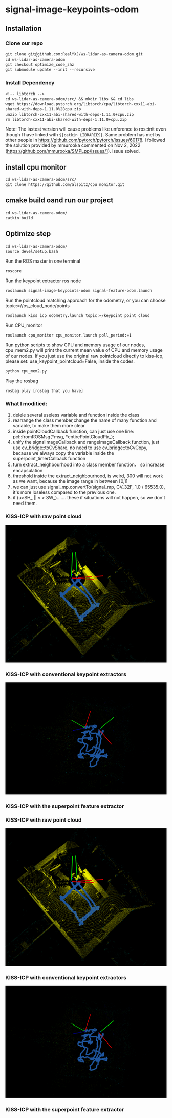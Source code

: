 # signal-image-keypoints-odom

## Installation

### Clone our repo
```
git clone git@github.com:RealYXJ/ws-lidar-as-camera-odom.git
cd ws-lidar-as-camera-odom
git checkout optimize_code_zhz
git submodule update --init --recursive

```

### Install Dependency
```
<!-- libtorch -->
cd ws-lidar-as-camera-odom/src/ && mkdir libs && cd libs
wget https://download.pytorch.org/libtorch/cpu/libtorch-cxx11-abi-shared-with-deps-1.11.0%2Bcpu.zip
unzip libtorch-cxx11-abi-shared-with-deps-1.11.0+cpu.zip
rm libtorch-cxx11-abi-shared-with-deps-1.11.0+cpu.zip
```
Note: The lastest version will cause problems like unference to ros::init even though I have linked with `${catkin_LIBRARIES}`. Same problem has met by other people in https://github.com/pytorch/pytorch/issues/60178. I followed the solution provided by mmurooka commented on Nov 2, 2022 (https://github.com/mmurooka/SMPLpp/issues/1). Issue solved.



## install cpu monitor
```
cd ws-lidar-as-camera-odom/src/
git clone https://github.com/alspitz/cpu_monitor.git
```

## cmake build oand run our project
```
cd ws-lidar-as-camera-odom/
catkin build
```


## Optimize step 
```
cd ws-lidar-as-camera-odom/
source devel/setup.bash
```

Run the ROS master in one terminal 
```
roscore
```

Run the keypoint extractor ros node
```
roslaunch signal-image-keypoints-odom signal-feature-odom.launch
```
Run the pointcloud matching approach for the odometry, or you can choose topic:=//os_cloud_node/points

```
roslaunch kiss_icp odometry.launch topic:=/keypoint_point_cloud
```

Run CPU_monitor

```
roslaunch cpu_monitor cpu_monitor.launch poll_period:=1
```

Run python scripts to show CPU and memory usage of our nodes, cpu_mem2.py will print the current mean value of CPU and memory usage of our nodes. If you just use the original raw pointcloud directly to kiss-icp, please set: use_keypoint_pointcloud=False, inside the codes.

```
python cpu_mem2.py 
```

Play the rosbag

```
rosbag play [rosbag that you have]
```

### What I moditied:
1. delele several useless variable and function inside the class
1. rearrange the class member,change the name of many function and variable, to make them more clear
2. inside pointCloudCallback function, can just use one line: pcl::fromROSMsg(*msg, *entirePointCloudPtr_);
3. unify the signalImageCallback and rangeImageCallback function, just use cv_bridge::toCvShare, no need to use cv_bridge::toCvCopy, because we always copy the variable inside the superpoint_timerCallback function
4. turn extract_neighbourhood into a class member function， so increase encapsulation
5. threshold inside the extract_neighbourhood, is weird, 300 will not work as we want, because the image range in between [0,1]
6. we can just use signal_mp.convertTo(signal_mp, CV_32F, 1.0 / 65535.0), it's more loseless compared to the previous one.
7. if (u>SH_ || v > SW_)....... these if situations will not happen, so we don't need them.

### KISS-ICP with raw point cloud

![](./imgs/kiss-icp-raw.png)

### KISS-ICP with conventional keypoint extractors

![](./imgs/kiss-icp-a.png)

### KISS-ICP with the superpoint feature extractor




### KISS-ICP with raw point cloud

![](./imgs/kiss-icp-raw.png)

### KISS-ICP with conventional keypoint extractors

![](./imgs/kiss-icp-a.png)

### KISS-ICP with the superpoint feature extractor

